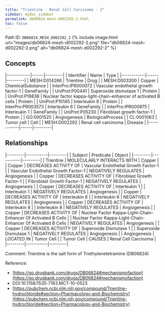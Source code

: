 ```yaml
---
title: "Trientine - Renal Cell Carcinoma - 2"
sidebar: mydoc_sidebar
permalink: db06824-mesh-d002292-2.html
toc: false 
---
```



Path ID: `DB06824_MESH_D002292_2`
{% include image.html url="images/db06824-mesh-d002292-2.png" file="db06824-mesh-d002292-2.png" alt="db06824-mesh-d002292-2" %}

## Concepts

|------------|------|---------|
| Identifier | Name | Type    |
|------------|------|---------|
| MESH:D014266 | Trientine | Drug |
| MESH:D003300 | Copper | ChemicalSubstance |
| InterPro:IPR000072 | Vascular endothelial growth factor-1 | GeneFamily |
| UniProt:P00441 | Superoxide dismutase 1 | Protein |
| UniProt:P19838 | Nuclear factor kappa-light-chain-enhancer of activated B cells | Protein |
| UniProt:P10145 | Interleukin 8 | Protein |
| InterPro:PR003573 | Interleukin 6 | GeneFamily |
| InterPro:IPR000975 | Interleukin 1 | GeneFamily |
| UniProt:P05230 | Fibroblast growth factor-1 | Protein |
| GO:0001525 | Angiogenesis | BiologicalProcess |
| CL:0001063 | Tumor cell | Cell |
| MESH:D002292 | Renal cell carcinoma | Disease |
|------------|------|---------|

## Relationships

|---------|-----------|---------|
| Subject | Predicate | Object  |
|---------|-----------|---------|
| Trientine | MOLECULARLY INTERACTS WITH | Copper |
| Copper | DECREASES ACTIVITY OF | Vascular Endothelial Growth Factor-1 |
| Vascular Endothelial Growth Factor-1 | NEGATIVELY REGULATES | Angiogenesis |
| Copper | DECREASES ACTIVITY OF | Fibroblast Growth Factor-1 |
| Fibroblast Growth Factor-1 | NEGATIVELY REGULATES | Angiogenesis |
| Copper | DECREASES ACTIVITY OF | Interleukin 1 |
| Interleukin 1 | NEGATIVELY REGULATES | Angiogenesis |
| Copper | DECREASES ACTIVITY OF | Interleukin 6 |
| Interleukin 6 | NEGATIVELY REGULATES | Angiogenesis |
| Copper | DECREASES ACTIVITY OF | Interleukin 8 |
| Interleukin 8 | NEGATIVELY REGULATES | Angiogenesis |
| Copper | DECREASES ACTIVITY OF | Nuclear Factor Kappa-Light-Chain-Enhancer Of Activated B Cells |
| Nuclear Factor Kappa-Light-Chain-Enhancer Of Activated B Cells | NEGATIVELY REGULATES | Angiogenesis |
| Copper | DECREASES ACTIVITY OF | Superoxide Dismutase 1 |
| Superoxide Dismutase 1 | NEGATIVELY REGULATES | Angiogenesis |
| Angiogenesis | LOCATED IN | Tumor Cell |
| Tumor Cell | CAUSES | Renal Cell Carcinoma |
|---------|-----------|---------|

Comment: Trientine is the salt form of Triethylenetetramine (DB06824)

Reference: 
  - [https://go.drugbank.com/drugs/DB06824#mechanismofaction](https://go.drugbank.com/drugs/DB06824#mechanismofaction)
  - DOI:10.1158/1535-7163.MCT-10-0523
  - [https://pubchem.ncbi.nlm.nih.gov/compound/Trientine-hydrochloride#section=Pharmacology-and-Biochemistry](https://pubchem.ncbi.nlm.nih.gov/compound/Trientine-hydrochloride#section=Pharmacology-and-Biochemistry)
